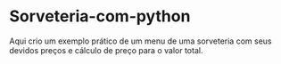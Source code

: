 # Sorveteria-com-python
Aqui crio um exemplo prático de um menu de uma sorveteria com seus devidos preços e cálculo de preço para o valor total.
